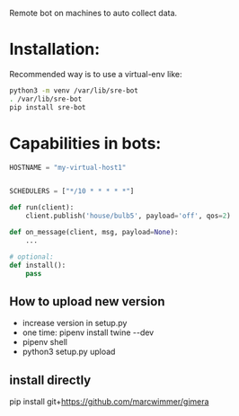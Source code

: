 Remote bot on machines to auto collect data.

Installation:
============================

Recommended way is to use a virtual-env like:

```bash
python3 -m venv /var/lib/sre-bot
. /var/lib/sre-bot
pip install sre-bot
```



Capabilities in bots:
============================


```python
HOSTNAME = "my-virtual-host1"


SCHEDULERS = ["*/10 * * * * *"]

def run(client):
    client.publish('house/bulb5', payload='off', qos=2)

def on_message(client, msg, payload=None):
    ...

# optional:
def install():
    pass
```
## How to upload new version
  * increase version in setup.py
  * one time: pipenv install twine --dev
  * pipenv shell
  * python3 setup.py upload

## install directly

pip install git+https://github.com/marcwimmer/gimera